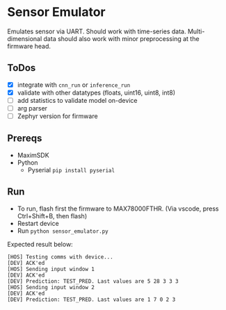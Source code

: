 # Sensor Emulator

Emulates sensor via UART. Should work with time-series data. Multi-dimensional data should also work with minor preprocessing at the firmware head. 

## ToDos
- [x] integrate with `cnn_run` or `inference_run`
- [x] validate with other datatypes (floats, uint16, uint8, int8)
- [ ] add statistics to validate model on-device
- [ ] arg parser
- [ ] Zephyr version for firmware

## Prereqs
- MaximSDK
- Python 
    - Pyserial `pip install pyserial`

## Run
- To run, flash first the firmware to MAX78000FTHR. (Via vscode, press Ctrl+Shift+B, then flash)
- Restart device
- Run `python sensor_emulator.py`

Expected result below:
```
[HOS] Testing comms with device...
[DEV] ACK'ed
[HOS] Sending input window 1
[DEV] ACK'ed
[DEV] Prediction: TEST_PRED. Last values are 5 28 3 3 3
[HOS] Sending input window 2
[DEV] ACK'ed
[DEV] Prediction: TEST_PRED. Last values are 1 7 0 2 3
```
